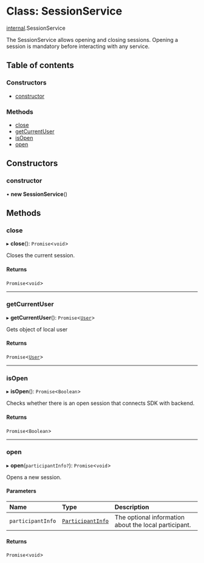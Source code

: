 # Class: SessionService

[internal](../modules/internal.md).SessionService

The SessionService allows opening and closing sessions. Opening a session is
mandatory before interacting with any service.

## Table of contents

### Constructors

- [constructor](internal.SessionService.md#constructor)

### Methods

- [close](internal.SessionService.md#close)
- [getCurrentUser](internal.SessionService.md#getcurrentuser)
- [isOpen](internal.SessionService.md#isopen)
- [open](internal.SessionService.md#open)

## Constructors

### constructor

• **new SessionService**()

## Methods

### close

▸ **close**(): `Promise`<`void`\>

Closes the current session.

#### Returns

`Promise`<`void`\>

___

### getCurrentUser

▸ **getCurrentUser**(): `Promise`<[`User`](../interfaces/internal.User.md)\>

Gets object of local user

#### Returns

`Promise`<[`User`](../interfaces/internal.User.md)\>

___

### isOpen

▸ **isOpen**(): `Promise`<`Boolean`\>

Checks whether there is an open session that connects SDK with backend.

#### Returns

`Promise`<`Boolean`\>

___

### open

▸ **open**(`participantInfo?`): `Promise`<`void`\>

Opens a new session.

#### Parameters

| Name | Type | Description |
| :------ | :------ | :------ |
| `participantInfo` | [`ParticipantInfo`](../interfaces/internal.ParticipantInfo.md) | The optional information about the local participant. |

#### Returns

`Promise`<`void`\>
